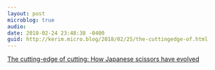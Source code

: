 ```yaml
---
layout: post
microblog: true
audio: 
date: 2018-02-24 23:48:38 -0400
guid: http://kerim.micro.blog/2018/02/25/the-cuttingedge-of.html
---
```

[The cutting-edge of cutting: How Japanese scissors have evolved](https://asia.nikkei.com/Life-Arts/Life/The-cutting-edge-of-cutting-How-Japanese-scissors-have-evolved)
